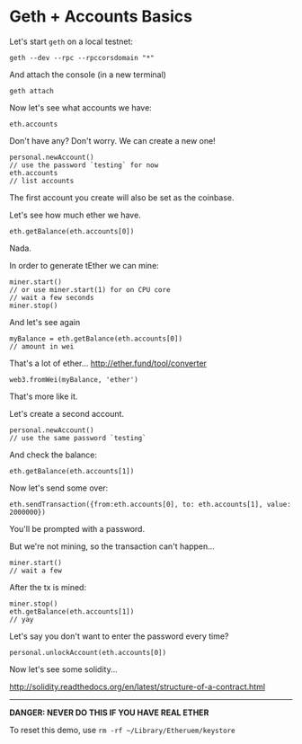 # Geth + Accounts Basics

Let's start `geth` on a local testnet:

```
geth --dev --rpc --rpccorsdomain "*"
```

And attach the console (in a new terminal)

```
geth attach
```

Now let's see what accounts we have:

```
eth.accounts
```

Don't have any? Don't worry. We can create a new one!

```
personal.newAccount()
// use the password `testing` for now
eth.accounts
// list accounts
```

The first account you create will also be set as the coinbase.

Let's see how much ether we have.

```
eth.getBalance(eth.accounts[0])
```

Nada.

In order to generate tEther we can mine:

```
miner.start()
// or use miner.start(1) for on CPU core
// wait a few seconds
miner.stop()
```

And let's see again

```
myBalance = eth.getBalance(eth.accounts[0])
// amount in wei
```

That's a lot of ether... http://ether.fund/tool/converter
 
```
web3.fromWei(myBalance, 'ether')
```

That's more like it.

Let's create a second account.


```
personal.newAccount()
// use the same password `testing`
```

And check the balance:

```
eth.getBalance(eth.accounts[1])
```

Now let's send some over:

```
eth.sendTransaction({from:eth.accounts[0], to: eth.accounts[1], value: 2000000})
```

You'll be prompted with a password. 

But we're not mining, so the transaction can't happen...

```
miner.start()
// wait a few
```

After the tx is mined:

```
miner.stop()
eth.getBalance(eth.accounts[1])
// yay
```

Let's say you don't want to enter the password every time?

```
personal.unlockAccount(eth.accounts[0])
```

Now let's see some solidity...

http://solidity.readthedocs.org/en/latest/structure-of-a-contract.html

---

**DANGER: NEVER DO THIS IF YOU HAVE REAL ETHER** 

To reset this demo, use `rm -rf ~/Library/Etheruem/keystore`